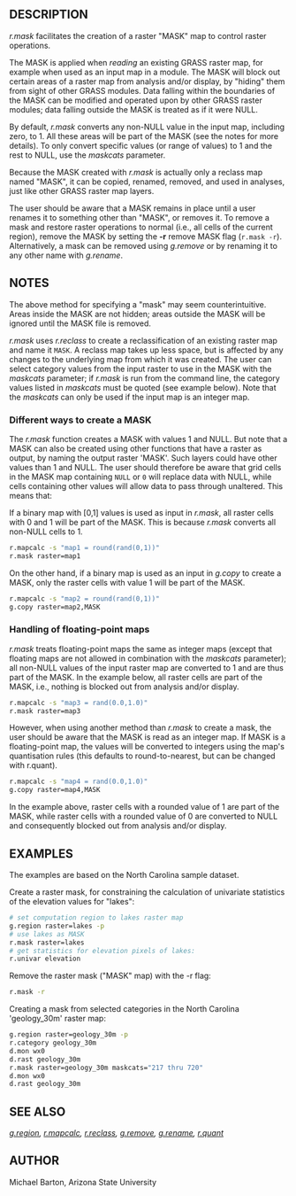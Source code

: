 ## DESCRIPTION

*r.mask* facilitates the creation of a raster "MASK" map to control
raster operations.

The MASK is applied when *reading* an existing GRASS raster map, for
example when used as an input map in a module. The MASK will block out
certain areas of a raster map from analysis and/or display, by "hiding"
them from sight of other GRASS modules. Data falling within the
boundaries of the MASK can be modified and operated upon by other GRASS
raster modules; data falling outside the MASK is treated as if it were
NULL.

By default, *r.mask* converts any non-NULL value in the input map,
including zero, to 1. All these areas will be part of the MASK (see the
notes for more details). To only convert specific values (or range of
values) to 1 and the rest to NULL, use the *maskcats* parameter.

Because the MASK created with *r.mask* is actually only a reclass map
named "MASK", it can be copied, renamed, removed, and used in analyses,
just like other GRASS raster map layers.

The user should be aware that a MASK remains in place until a user
renames it to something other than "MASK", or removes it. To remove a
mask and restore raster operations to normal (i.e., all cells of the
current region), remove the MASK by setting the **-r** remove MASK flag
(`r.mask -r`). Alternatively, a mask can be removed using *g.remove* or
by renaming it to any other name with *g.rename*.

## NOTES

The above method for specifying a "mask" may seem counterintuitive.
Areas inside the MASK are not hidden; areas outside the MASK will be
ignored until the MASK file is removed.

*r.mask* uses *r.reclass* to create a reclassification of an existing
raster map and name it `MASK`. A reclass map takes up less space, but is
affected by any changes to the underlying map from which it was created.
The user can select category values from the input raster to use in the
MASK with the *maskcats* parameter; if *r.mask* is run from the command
line, the category values listed in *maskcats* must be quoted (see
example below). Note that the *maskcats* can only be used if the input
map is an integer map.

### Different ways to create a MASK

The *r.mask* function creates a MASK with values 1 and NULL. But note
that a MASK can also be created using other functions that have a raster
as output, by naming the output raster 'MASK'. Such layers could have
other values than 1 and NULL. The user should therefore be aware that
grid cells in the MASK map containing `NULL` or `0` will replace data
with NULL, while cells containing other values will allow data to pass
through unaltered. This means that:

If a binary map with \[0,1\] values is used as input in *r.mask*, all
raster cells with 0 and 1 will be part of the MASK. This is because
*r.mask* converts all non-NULL cells to 1.

```sh
r.mapcalc -s "map1 = round(rand(0,1))"
r.mask raster=map1
```

On the other hand, if a binary map is used as an input in *g.copy* to
create a MASK, only the raster cells with value 1 will be part of the
MASK.

```sh
r.mapcalc -s "map2 = round(rand(0,1))"
g.copy raster=map2,MASK
```

### Handling of floating-point maps

*r.mask* treats floating-point maps the same as integer maps (except
that floating maps are not allowed in combination with the *maskcats*
parameter); all non-NULL values of the input raster map are converted to
1 and are thus part of the MASK. In the example below, all raster cells
are part of the MASK, i.e., nothing is blocked out from analysis and/or
display.

```sh
r.mapcalc -s "map3 = rand(0.0,1.0)"
r.mask raster=map3
```

However, when using another method than *r.mask* to create a mask, the
user should be aware that the MASK is read as an integer map. If MASK is
a floating-point map, the values will be converted to integers using the
map's quantisation rules (this defaults to round-to-nearest, but can be
changed with r.quant).

```sh
r.mapcalc -s "map4 = rand(0.0,1.0)"
g.copy raster=map4,MASK
```

In the example above, raster cells with a rounded value of 1 are part of
the MASK, while raster cells with a rounded value of 0 are converted to
NULL and consequently blocked out from analysis and/or display.

## EXAMPLES

The examples are based on the North Carolina sample dataset.

Create a raster mask, for constraining the calculation of univariate
statistics of the elevation values for "lakes":

```sh
# set computation region to lakes raster map
g.region raster=lakes -p
# use lakes as MASK
r.mask raster=lakes
# get statistics for elevation pixels of lakes:
r.univar elevation
```

Remove the raster mask ("MASK" map) with the -r flag:

```sh
r.mask -r
```

Creating a mask from selected categories in the North Carolina
'geology_30m' raster map:

```sh
g.region raster=geology_30m -p
r.category geology_30m
d.mon wx0
d.rast geology_30m
r.mask raster=geology_30m maskcats="217 thru 720"
d.mon wx0
d.rast geology_30m
```

## SEE ALSO

*[g.region](g.region.md), [r.mapcalc](r.mapcalc.md),
[r.reclass](r.reclass.md), [g.remove](g.remove.md),
[g.rename](g.rename.md), [r.quant](r.quant.md)*

## AUTHOR

Michael Barton, Arizona State University

